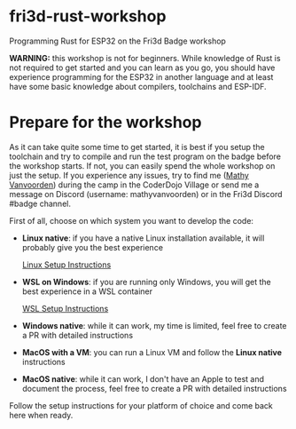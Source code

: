 # fri3d-rust-workshop
Programming Rust for ESP32 on the Fri3d Badge workshop

**WARNING:** this workshop is not for beginners. While knowledge of Rust is not required to get started and you can learn as you go, you should have experience programming for the ESP32 in another language and at least have some basic knowledge about compilers, toolchains and ESP-IDF.

# Prepare for the workshop

As it can take quite some time to get started, it is best if you setup the toolchain and try to compile and run the test program on the badge before the workshop starts. If not, you can easily spend the whole workshop on just the setup. If you experience any issues, try to find me ([Mathy Vanvoorden](https://github.com/MathyV)) during the camp in the CoderDojo Village or send me a message on Discord (username: mathyvanvoorden) or in the Fri3d Discord #badge channel.

First of all, choose on which system you want to develop the code:

* **Linux native**: if you have a native Linux installation available, it will probably give you the best experience
  
  [Linux Setup Instructions](./docs/setup/linux)
* **WSL on Windows**: if you are running only Windows, you will get the best experience in a WSL container
  
  [WSL Setup Instructions](./docs/setup/wsl)
* **Windows native**: while it can work, my time is limited, feel free to create a PR with detailed instructions
* **MacOS with a VM**: you can run a Linux VM and follow the **Linux native** instructions
* **MacOS native**: while it can work, I don't have an Apple to test and document the process, feel free to create a PR with detailed instructions

Follow the setup instructions for your platform of choice and come back here when ready.
